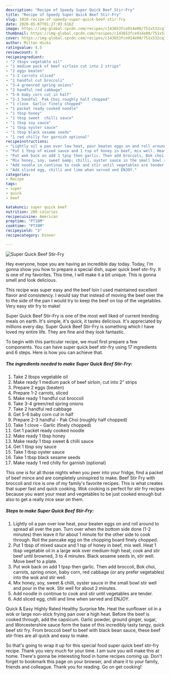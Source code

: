 ```yaml
---
description: "Recipe of Speedy Super Quick Beef Stir-Fry"
title: "Recipe of Speedy Super Quick Beef Stir-Fry"
slug: 1010-recipe-of-speedy-super-quick-beef-stir-fry
date: 2020-05-07T01:27:03.616Z
image: https://img-global.cpcdn.com/recipes/c143653fce914e00/751x532cq70/super-quick-beef-stir-fry-recipe-main-photo.jpg
thumbnail: https://img-global.cpcdn.com/recipes/c143653fce914e00/751x532cq70/super-quick-beef-stir-fry-recipe-main-photo.jpg
cover: https://img-global.cpcdn.com/recipes/c143653fce914e00/751x532cq70/super-quick-beef-stir-fry-recipe-main-photo.jpg
author: Milton Hicks
ratingvalue: 4.5
reviewcount: 8
recipeingredient:
- "2 tbsps vegetable oil"
- "1 medium pack of beef sirloin cut into 2 strips"
- "2 eggs beaten"
- "1-2 carrots sliced"
- "1 handful cut broccoli"
- "3-4 greenred spring onions"
- "2 handful red cabbage"
- "5-6 baby corn cut in half"
- "2-3 handful  Pak Choi roughly half chopped"
- "1 clove  Garlic finely chopped"
- "1 packet ready cooked noodle"
- "1 tbsp honey"
- "1 tbsp sweet  chilli sauce"
- "1 tbsp soy sauce"
- "1 tbsp oyster sauce"
- "1 tbsp black sesame seeds"
- "1 red chilly for garnish optional"
recipeinstructions:
- "Lightly oil a pan over low heat, pour beaten eggs on and roll around to spread all over the pan. Turn over when the bottom side done (1-2 minutes) then leave it for about 1 minute for the other side to cook through. Roll the pancake egg on the chopping board finely chopped."
- "Put 1 tbsp of mixed sauce and 1 tsp of honey in beef, mix well. Heat 1 tbsp vegetable oil in a large wok over medium-high heat; cook and stir beef until browned, 3 to 4 minutes. Black sesame seeds in, stir well. Move beef to a plate."
- "Put wok back on add 1 tpsp then garlic. Then add broccoli, Bok choi, carrots, spring onion, baby corn, red cabbage (or any prefer vegetables) into the wok and stir well."
- "Mix honey, soy, sweet &amp; chilli, oyster sauce in the small bowl stir well and pour in the wok. Stir well for about 2 minutes."
- "Add noodle in continue to cook and stir until vegetables are tender."
- "Add sliced egg, chilli and lime when served and ENJOY."
categories:
- Recipe
tags:
- super
- quick
- beef

katakunci: super quick beef 
nutrition: 280 calories
recipecuisine: American
preptime: "PT18M"
cooktime: "PT39M"
recipeyield: "3"
recipecategory: Dinner

---
```



![Super Quick Beef Stir-Fry](https://img-global.cpcdn.com/recipes/c143653fce914e00/751x532cq70/super-quick-beef-stir-fry-recipe-main-photo.jpg)

Hey everyone, hope you are having an incredible day today. Today, I'm gonna show you how to prepare a special dish, super quick beef stir-fry. It is one of my favorites. This time, I will make it a bit unique. This is gonna smell and look delicious.

This recipe was super easy and the beef loin I used maintained excellent flavor and consistency. I would say that instead of moving the beef over the to the side of the pan I would try to keep the beef on top of the vegetables. Very easy stir fry to make!

Super Quick Beef Stir-Fry is one of the most well liked of current trending meals on earth. It's simple, it's quick, it tastes delicious. It's appreciated by millions every day. Super Quick Beef Stir-Fry is something which I have loved my entire life. They are fine and they look fantastic.


To begin with this particular recipe, we must first prepare a few components. You can have super quick beef stir-fry using 17 ingredients and 6 steps. Here is how you can achieve that.

<!--inarticleads1-->

##### The ingredients needed to make Super Quick Beef Stir-Fry:

1. Take 2 tbsps vegetable oil
1. Make ready 1 medium pack of beef sirloin, cut into 2” strips
1. Prepare 2 eggs (beaten)
1. Prepare 1-2 carrots, sliced
1. Make ready 1 handful cut broccoli
1. Take 3-4 green/red spring onions
1. Take 2 handful red cabbage
1. Get 5-6 baby corn cut in half
1. Prepare 2-3 handful - Pak Choi (roughly half chopped)
1. Take 1 clove – Garlic (finely chopped)
1. Get 1 packet ready cooked noodle
1. Make ready 1 tbsp honey
1. Make ready 1 tbsp sweet &amp; chilli sauce
1. Get 1 tbsp soy sauce
1. Take 1 tbsp oyster sauce
1. Take 1 tbsp black sesame seeds
1. Make ready 1 red chilly for garnish (optional)


This one is for all those nights when you peer into your fridge, find a packet of beef mince and are completely uninspired to make. Beef Stir Fry with broccoli and rice is one of my family&#39;s favorite recipes. This is what creates that super fast and quick cooking. Wok cooking is perfect for stir fry recipes because you want your meat and vegetables to be just cooked enough but also to get a really nice sear on them. 

<!--inarticleads2-->

##### Steps to make Super Quick Beef Stir-Fry:

1. Lightly oil a pan over low heat, pour beaten eggs on and roll around to spread all over the pan. Turn over when the bottom side done (1-2 minutes) then leave it for about 1 minute for the other side to cook through. Roll the pancake egg on the chopping board finely chopped.
1. Put 1 tbsp of mixed sauce and 1 tsp of honey in beef, mix well. Heat 1 tbsp vegetable oil in a large wok over medium-high heat; cook and stir beef until browned, 3 to 4 minutes. Black sesame seeds in, stir well. Move beef to a plate.
1. Put wok back on add 1 tpsp then garlic. Then add broccoli, Bok choi, carrots, spring onion, baby corn, red cabbage (or any prefer vegetables) into the wok and stir well.
1. Mix honey, soy, sweet &amp; chilli, oyster sauce in the small bowl stir well and pour in the wok. Stir well for about 2 minutes.
1. Add noodle in continue to cook and stir until vegetables are tender.
1. Add sliced egg, chilli and lime when served and ENJOY.


Quick &amp; Easy Highly Rated Healthy Surprise Me. Heat the sunflower oil in a wok or large non-stick frying pan over a high heat. Before the beef is cooked through, add the capsicum. Garlic powder, ground ginger, sugar, and Worcestershire sauce form the base of this incredibly tasty tangy, quick beef stir fry. From broccoli beef to beef with black bean sauce, these beef stir-fries are all quick and easy to make. 

So that's going to wrap it up for this special food super quick beef stir-fry recipe. Thank you very much for your time. I am sure you will make this at home. There's gonna be interesting food in home recipes coming up. Don't forget to bookmark this page on your browser, and share it to your family, friends and colleague. Thank you for reading. Go on get cooking!
